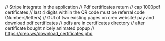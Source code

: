 // Stripe Integrate In the application
// Pdf certificates return
// cap 1000pdf certificates
// last 4 digits withiin the QR code must be referral code (Numbers/letters)
// GUI of two existing pages on creo website/ pay and download pdf certificates
// pdfs are in certificates directory
// after certificate bought nicely animated popup
// https://creo.ws/download_certificates.php